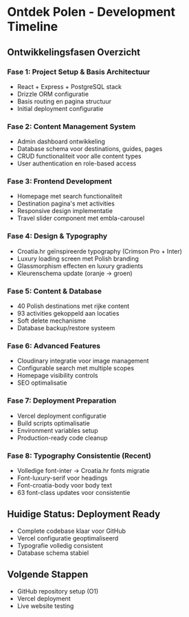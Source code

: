 # Ontdek Polen - Development Timeline

## Ontwikkelingsfasen Overzicht

### Fase 1: Project Setup & Basis Architectuur
- React + Express + PostgreSQL stack
- Drizzle ORM configuratie
- Basis routing en pagina structuur
- Initial deployment configuratie

### Fase 2: Content Management System
- Admin dashboard ontwikkeling
- Database schema voor destinations, guides, pages
- CRUD functionaliteit voor alle content types
- User authentication en role-based access

### Fase 3: Frontend Development
- Homepage met search functionaliteit
- Destination pagina's met activities
- Responsive design implementatie
- Travel slider component met embla-carousel

### Fase 4: Design & Typography
- Croatia.hr geïnspireerde typography (Crimson Pro + Inter)
- Luxury loading screen met Polish branding
- Glassmorphism effecten en luxury gradients
- Kleurenschema update (oranje → groen)

### Fase 5: Content & Database
- 40 Polish destinations met rijke content
- 93 activities gekoppeld aan locaties
- Soft delete mechanisme
- Database backup/restore systeem

### Fase 6: Advanced Features
- Cloudinary integratie voor image management
- Configurable search met multiple scopes
- Homepage visibility controls
- SEO optimalisatie

### Fase 7: Deployment Preparation
- Vercel deployment configuratie
- Build scripts optimalisatie
- Environment variables setup
- Production-ready code cleanup

### Fase 8: Typography Consistentie (Recent)
- Volledige font-inter → Croatia.hr fonts migratie
- Font-luxury-serif voor headings
- Font-croatia-body voor body text
- 63 font-class updates voor consistentie

## Huidige Status: Deployment Ready
- Complete codebase klaar voor GitHub
- Vercel configuratie geoptimaliseerd
- Typografie volledig consistent
- Database schema stabiel

## Volgende Stappen
- GitHub repository setup (O1)
- Vercel deployment
- Live website testing